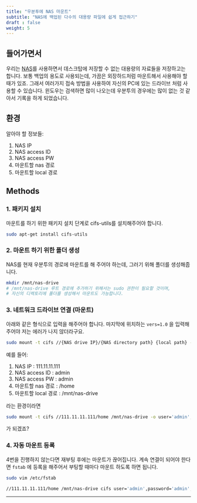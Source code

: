 ```yaml
---
title: "우분투에 NAS 마운트"
subtitle: "NAS에 백업된 다수의 대용량 파일에 쉽게 접근하기"
draft : false
weight: 5
---
```


## 들어가면서

우리는 [NAS](https://namu.wiki/w/NAS(저장장치))를 사용하면서 데스크탑에 저장할 수 없는 대용량의 자료들을 저장하고는 합니다. 보통 백업의 용도로 사용되는데, 가끔은 외장하드처럼 마운트해서 사용해야 할 때가 있죠. 그래서 여러가지 접속 방법을 사용하여 자신의 PC에 있는 드라이브 처럼 사용할 수 있습니다. 윈도우는 검색하면 많이 나오는데 우분투의 경우에는 많이 없는 것 같아서 기록을 하게 되었습니다.

## 환경

알아야 할 정보들: 

1. NAS IP 
2. NAS access ID
3. NAS access PW
4. 마운트할 nas 경로
5. 마운트할 local 경로

## Methods

### 1. 패키지 설치

마운트를 하기 위한 패키지 설치 단계로 cifs-utils를 설치해주어야 합니다.

```bash
sudo apt-get install cifs-utils
```

### 2. 마운트 하기 위한 폴더 생성

NAS를 현재 우분투의 경로에 마운트를 해 주어야 하는데, 그러기 위해 폴더를 생성해줍니다.

```bash
mkdir /mnt/nas-drive
# /mnt/nas-drive 루트 경로에 추가하기 위해서는 sudo 권한이 필요할 것이며,
# 자신의 디렉토리에 폴더를 생성해서 마운트도 가능합니다.
```

### 3. 네트워크 드라이브 연결 (마운트)

아래와 같은 형식으로 입력을 해주어야 합니다. 마지막에 위치하는 `vers=1.0` 을 입력해주어야 저는 에러가 나지 않더라구요.

```bash
sudo mount -t cifs //{NAS drive IP}/{NAS directory path} {local path} -o user='NAS ID',password='NAS PW',rw,vers=1.0
```

예를 들어:

1. NAS IP : 111.11.11.111
2. NAS access ID : admin
3. NAS access PW : admin
4. 마운트할 nas 경로 : /home
5. 마운트할 local 경로 : /mnt/nas-drive

라는 환경이라면

```bash
sudo mount -t cifs //111.11.11.111/home /mnt/nas-drive -o user='admin',password='admin',rw,vers=1.0
```

가 되겠죠?

### 4. 자동 마운트 등록

4번을 진행하지 않는다면 재부팅 후에는 마운트가 끊어집니다. 계속 연결이 되어야 한다면 `fstab` 에 등록을 해주어서 부팅할 때마다 마운트 하도록 하면 됩니다.

``` bash
sudo vim /etc/fstab

//111.11.11.111/home /mnt/nas-drive cifs user='admin',password='admin',rw,vers=1.0	0	0
```

---


